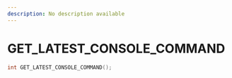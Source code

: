 ```yaml
---
description: No description available 
---
```


# GET_LATEST_CONSOLE_COMMAND

```cpp
int GET_LATEST_CONSOLE_COMMAND();
```